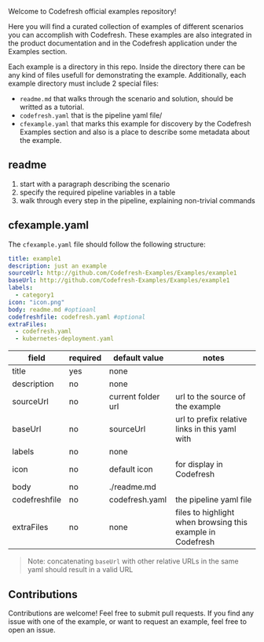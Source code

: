 Welcome to Codefresh official examples repository!

Here you will find a curated collection of examples of different scenarios you can accomplish with Codefresh. These examples are also integrated in the product documentation and in the Codefresh application under the Examples section.

Each example is a directory in this repo. Inside the directory there can be any kind of files usefull for demonstrating the example. Additionally, each example directory must include 2 special files:
- `readme.md` that walks through the scenario and solution, should be writted as a tutorial.
- `codefresh.yaml` that is the pipeline yaml file/
- `cfexample.yaml` that marks this example for discovery by the Codefresh Examples section and also is a place to describe some metadata about the example.

## readme

1. start with a paragraph describing the scenario
2. specify the required pipeline variables in a table
3. walk through every step in the pipeline, explaining non-trivial commands


## cfexample.yaml

The `cfexample.yaml` file should follow the following structure:

```yaml
title: example1
description: just an example
sourceUrl: http://github.com/Codefresh-Examples/Examples/example1
baseUrl: http://github.com/Codefresh-Examples/Examples/example1
labels:
  - category1
icon: "icon.png"
body: readme.md #optioanl
codefreshfile: codefresh.yaml #optional
extraFiles:
  - codefresh.yaml
  - kubernetes-deployment.yaml
```

|field|required|default value|notes|
|---|---|---|---|
|title|yes|none||
|description|no|none||
|sourceUrl|no|current folder url|url to the source of the example|
|baseUrl|no|sourceUrl|url to prefix relative links in this yaml with|
|labels|no|none||
|icon|no|default icon|for display in Codefresh|
|body|no|./readme.md||
|codefreshfile|no|codefresh.yaml|the pipeline yaml file|
|extraFiles|no|none|files to highlight when browsing this example in Codefresh|

> Note: concatenating `baseUrl` with other relative URLs in the same yaml should result in a valid URL

## Contributions

Contributions are welcome! Feel free to submit pull requests.
If you find any issue with one of the example, or want to request an example, feel free to open an issue.